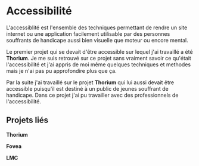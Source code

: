 Accessibilité
=============

L'accessiblité est l'ensemble des techniques permettant de rendre un site internet ou une application facilement utilisable par des personnes souffrants de handicape aussi bien visuelle que moteur ou encore mental.

Le premier projet qui se devait d'être accessible sur lequel j'ai travaillé a été **<Link to="realisations/thorium">Thorium</Link>**. Je me suis retrouvé sur ce projet sans vraiment savoir ce qu'était l'accessibilité et j'ai appris de moi même quelques techniques et methodes mais je n'ai pas pu approfondire plus que ça.

Par la suite j'ai travaillé sur le projet **<Link to="realisations/foea">Thorium</Link>** qui lui aussi devait être accessible puisqu'il est destiné à un public de jeunes souffrant de handicape. Dans ce projet j'ai pu travailler avec des professionnels de l'accessibilité.

Projets liés
------------

**<Link to="/realisations/thorium">Thorium</Link>**

**<Link to="/realisations/fovea">Fovea</Link>**

**<Link to="/realisations/lmc">LMC</Link>**
